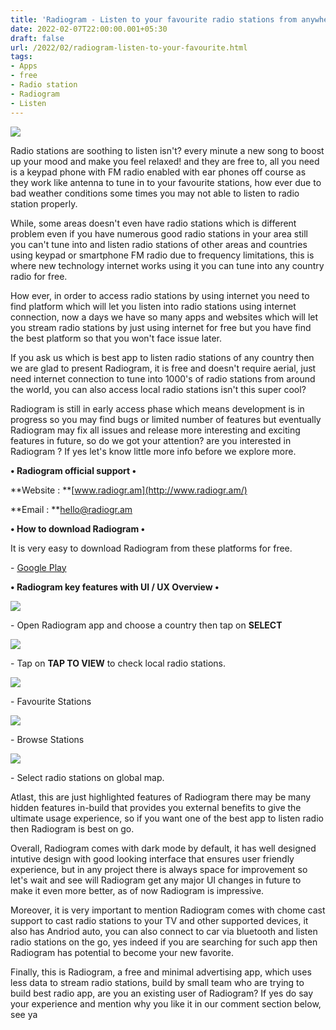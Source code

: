 ```yaml
---
title: 'Radiogram - Listen to your favourite radio stations from anywhere.'
date: 2022-02-07T22:00:00.001+05:30
draft: false
url: /2022/02/radiogram-listen-to-your-favourite.html
tags: 
- Apps
- free
- Radio station
- Radiogram
- Listen
---
```


 [![](https://lh3.googleusercontent.com/-xJG3DSvlTDQ/YgFJL1_UQuI/AAAAAAAAJEE/x7OhP5EoaskbmLncJtzTA0hKBodN5TamQCNcBGAsYHQ/s1600/1644251436256849-0.png)](https://lh3.googleusercontent.com/-xJG3DSvlTDQ/YgFJL1_UQuI/AAAAAAAAJEE/x7OhP5EoaskbmLncJtzTA0hKBodN5TamQCNcBGAsYHQ/s1600/1644251436256849-0.png) 

  

Radio stations are soothing to listen isn't? every minute a new song to boost up your mood and make you feel relaxed! and they are free to, all you need is a keypad phone with FM radio enabled with ear phones off course as they work like antenna to tune in to your favourite stations, how ever due to bad weather conditions some times you may not able to listen to radio station properly.

  

While, some areas doesn't even have radio stations which is different problem even if you have numerous good radio stations in your area still you can't tune into and listen radio stations of other areas and countries using keypad or smartphone FM radio due to frequency limitations, this is where new technology internet works using it you can tune into any country radio for free.

  

How ever, in order to access radio stations by using internet you need to find platform which will let you listen into radio stations using internet connection, now a days we have so many apps and websites which will let you stream radio stations by just using internet for free but you have find the best platform so that you won't face issue later.

  

If you ask us which is best app to listen radio stations of any country then we are glad to present Radiogram, it is free and doesn't require aerial, just need internet connection to tune into 1000's of radio stations from around the world, you can also access local radio stations isn't this super cool?

  

Radiogram is still in early access phase which means development is in progress so you may find bugs or limited number of features but eventually Radiogram may fix all issues and release more interesting and exciting features in future, so do we got your attention? are you interested in Radiogram ? If yes let's know little more info before we explore more. 

  

**• Radiogram official support •**

**Website : **[www.radiogr.am](http://www.radiogr.am/)

**Email : **[hello@radiogr.am](mailto:hello@radiogr.am)

**• How to download Radiogram •**

It is very easy to download Radiogram from these platforms for free.

  

\- [Google Play](https://play.google.com/store/apps/details?id=am.radiogr&utm_source=radiogr.am&pcampaignid=MKT-Other-global-all-co-prtnr-py-PartBadge-Mar2515-1)

**• Radiogram key features with UI / UX Overview •**

 **[![](https://lh3.googleusercontent.com/-He2imcUC-kk/YgFJKsTexDI/AAAAAAAAJEA/sUBk4wFIMYI1FaX4K5u8qAShmwYAz7vfwCNcBGAsYHQ/s1600/1644251431418936-1.png)](https://lh3.googleusercontent.com/-He2imcUC-kk/YgFJKsTexDI/AAAAAAAAJEA/sUBk4wFIMYI1FaX4K5u8qAShmwYAz7vfwCNcBGAsYHQ/s1600/1644251431418936-1.png)** 

\- Open Radiogram app and choose a country then tap on **SELECT**

 **[![](https://lh3.googleusercontent.com/-LjsEFwyCzVA/YgFJJi-k8zI/AAAAAAAAJD8/oxImuO7OdFA3MLD_9f34flgHyW-B5JL-QCNcBGAsYHQ/s1600/1644251426134665-2.png)](https://lh3.googleusercontent.com/-LjsEFwyCzVA/YgFJJi-k8zI/AAAAAAAAJD8/oxImuO7OdFA3MLD_9f34flgHyW-B5JL-QCNcBGAsYHQ/s1600/1644251426134665-2.png)** 

\- Tap on **TAP TO VIEW** to check local radio stations.

  

 [![](https://lh3.googleusercontent.com/-Gn62JbI9Id0/YgFJIAGI84I/AAAAAAAAJD4/RYxwvIAltV8iPQQ-4oV1O27eRncwHHQ8QCNcBGAsYHQ/s1600/1644251421892905-3.png)](https://lh3.googleusercontent.com/-Gn62JbI9Id0/YgFJIAGI84I/AAAAAAAAJD4/RYxwvIAltV8iPQQ-4oV1O27eRncwHHQ8QCNcBGAsYHQ/s1600/1644251421892905-3.png) 

  

\- Favourite Stations

 **[![](https://lh3.googleusercontent.com/-b2rJXsEdoc8/YgFJHMcaHHI/AAAAAAAAJD0/yVJR2qzbqUQsf08RjBp-qUPxhiiESE0KwCNcBGAsYHQ/s1600/1644251416250649-4.png)](https://lh3.googleusercontent.com/-b2rJXsEdoc8/YgFJHMcaHHI/AAAAAAAAJD0/yVJR2qzbqUQsf08RjBp-qUPxhiiESE0KwCNcBGAsYHQ/s1600/1644251416250649-4.png)** 

\- Browse Stations

  

 [![](https://lh3.googleusercontent.com/-0Ioy4LwmOfI/YgFJFrGUigI/AAAAAAAAJDw/wI_rSpoRhbcQV9TZlQdfnMIIKNTeTNjUwCNcBGAsYHQ/s1600/1644251409472755-5.png)](https://lh3.googleusercontent.com/-0Ioy4LwmOfI/YgFJFrGUigI/AAAAAAAAJDw/wI_rSpoRhbcQV9TZlQdfnMIIKNTeTNjUwCNcBGAsYHQ/s1600/1644251409472755-5.png) 

  

\- Select radio stations on global map.

  

Atlast, this are just highlighted features of Radiogram there may be many hidden features in-build that provides you external benefits to give the ultimate usage experience, so if you want one of the best app to listen radio then Radiogram is best on go.

  

Overall, Radiogram comes with dark mode by default, it has well designed intutive design with good looking interface that ensures user friendly experience, but in any project there is always space for improvement so let's wait and see will Radiogram get any major UI changes in future to make it even more better, as of now Radiogram is impressive.

  

Moreover, it is very important to mention Radiogram comes with chome cast support to cast radio stations to your TV and other supported devices, it also has Andriod auto, you can also connect to car via bluetooth and listen radio stations on the go, yes indeed if you are searching for such app then Radiogram has potential to become your new favorite.

  

Finally, this is Radiogram, a free and minimal advertising app, which uses less data to stream radio stations, build by small team who are trying to build best radio app, are you an existing user of Radiogram? If yes do say your experience and mention why you like it in our comment section below, see ya